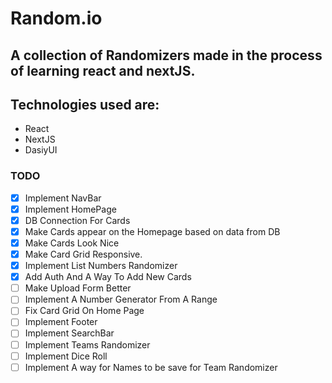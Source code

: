 # Random.io

## A collection of Randomizers made in the process of learning react and nextJS.
## Technologies used are:
- React
- NextJS
- DasiyUI

### TODO
- [x] Implement NavBar
- [x] Implement HomePage
- [x] DB Connection For Cards
- [x] Make Cards appear on the Homepage based on data from DB
- [x] Make Cards Look Nice
- [x] Make Card Grid Responsive.
- [x] Implement List Numbers Randomizer
- [x] Add Auth And A Way To Add New Cards
- [ ] Make Upload Form Better
- [ ] Implement A Number Generator From A Range 
- [ ] Fix Card Grid On Home Page
- [ ] Implement Footer
- [ ] Implement SearchBar
- [ ] Implement Teams Randomizer
- [ ] Implement Dice Roll
- [ ] Implement A way for Names to be save for Team Randomizer
